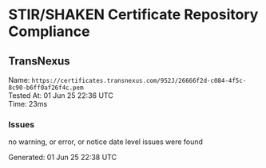 # STIR/SHAKEN Certificate Repository Compliance

## TransNexus

Name: `https://certificates.transnexus.com/952J/26666f2d-c084-4f5c-8c90-b6ff0af26f4c.pem`\
Tested At: 01 Jun 25 22:36 UTC\
Time: 23ms

### Issues

no warning, or error, or notice date level issues were found

Generated: 01 Jun 25 22:38 UTC